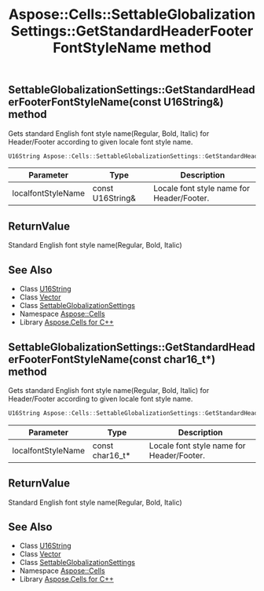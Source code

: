 ﻿---
title: Aspose::Cells::SettableGlobalizationSettings::GetStandardHeaderFooterFontStyleName method
linktitle: GetStandardHeaderFooterFontStyleName
second_title: Aspose.Cells for C++ API Reference
description: 'Aspose::Cells::SettableGlobalizationSettings::GetStandardHeaderFooterFontStyleName method. Gets standard English font style name(Regular, Bold, Italic) for Header/Footer according to given locale font style name in C++.'
type: docs
weight: 3700
url: /cpp/aspose.cells/settableglobalizationsettings/getstandardheaderfooterfontstylename/
---
## SettableGlobalizationSettings::GetStandardHeaderFooterFontStyleName(const U16String\&) method


Gets standard English font style name(Regular, Bold, Italic) for Header/Footer according to given locale font style name.

```cpp
U16String Aspose::Cells::SettableGlobalizationSettings::GetStandardHeaderFooterFontStyleName(const U16String &localfontStyleName)
```


| Parameter | Type | Description |
| --- | --- | --- |
| localfontStyleName | const U16String\& | Locale font style name for Header/Footer. |

## ReturnValue

Standard English font style name(Regular, Bold, Italic)

## See Also

* Class [U16String](../../u16string/)
* Class [Vector](../../vector/)
* Class [SettableGlobalizationSettings](../)
* Namespace [Aspose::Cells](../../)
* Library [Aspose.Cells for C++](../../../)
## SettableGlobalizationSettings::GetStandardHeaderFooterFontStyleName(const char16_t*) method


Gets standard English font style name(Regular, Bold, Italic) for Header/Footer according to given locale font style name.

```cpp
U16String Aspose::Cells::SettableGlobalizationSettings::GetStandardHeaderFooterFontStyleName(const char16_t *localfontStyleName)
```


| Parameter | Type | Description |
| --- | --- | --- |
| localfontStyleName | const char16_t* | Locale font style name for Header/Footer. |

## ReturnValue

Standard English font style name(Regular, Bold, Italic)

## See Also

* Class [U16String](../../u16string/)
* Class [Vector](../../vector/)
* Class [SettableGlobalizationSettings](../)
* Namespace [Aspose::Cells](../../)
* Library [Aspose.Cells for C++](../../../)
